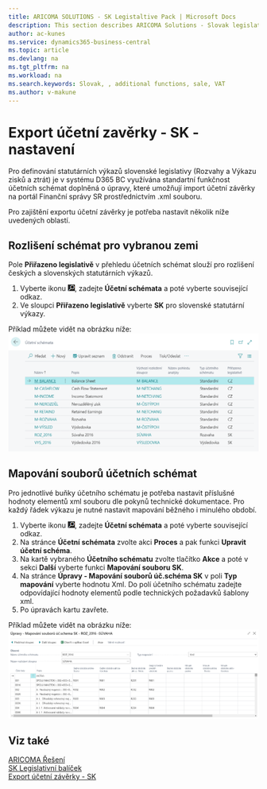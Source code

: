 ```yaml
---
title: ARICOMA SOLUTIONS - SK Legistaltive Pack | Microsoft Docs
description: This section describes ARICOMA Solutions - Slovak legislation - 
author: ac-kunes
ms.service: dynamics365-business-central
ms.topic: article
ms.devlang: na
ms.tgt_pltfrm: na
ms.workload: na
ms.search.keywords: Slovak, , additional functions, sale, VAT
ms.author: v-makune
---
```


# Export účetní zavěrky - SK - nastavení

Pro definování statutárních výkazů slovenské legislativy (Rozvahy a Výkazu zisků a ztrát) je v systému D365 BC využívána standartní funkčnost účetních schémat doplněná o úpravy, které umožňují import účetní závěrky na portál Finanční správy SR prostřednictvím .xml souboru.

Pro zajištění exportu účetní závěrky je potřeba nastavit několik níže uvedených oblastí.

## Rozlišení schémat pro vybranou zemi

Pole **Přiřazeno legislativě** v přehledu účetních schémat slouží pro rozlišení českých a slovenských statutárních výkazů.

1. Vyberte ikonu ![Žárovky, která otevře funkci Řekněte mi](media/ui-search/search_small.png "Řekněte mi, co chcete dělat"), zadejte **Účetní schémata** a poté vyberte související odkaz.
2. Ve sloupci **Přiřazeno legislativě** vyberte **SK** pro slovenské statutární výkazy.

Příklad můžete vidět na obrázku níže:
![Import nespolehlivých plátců DPH z xml formátu](media/account_schedules.png)

## Mapování souborů účetních schémat

 Pro jednotlivé buňky účetního schématu je potřeba nastavit příslušné hodnoty elementů xml souboru dle pokynů technické dokumentace. Pro každý řádek výkazu je nutné nastavit mapování běžného i minulého období.

1. Vyberte ikonu ![Žárovky, která otevře funkci Řekněte mi](media/ui-search/search_small.png "Řekněte mi, co chcete dělat"), zadejte **Účetní schémata** a poté vyberte související odkaz.
2. Na stránce **Účetní schémata** zvolte akci **Proces** a pak funkci **Upravit účetní schéma**.
3. Na kartě vybraného **Účetního schématu** zvolte tlačítko **Akce** a poté v sekci **Další** vyberte funkci **Mapování souboru SK**.
4. Na stránce **Úpravy - Mapování souborů úč.schéma SK** v poli **Typ mapování** vyberte hodnotu Xml. Do polí účetního schématu zadejte odpovídající hodnoty elementů podle technických požadavků šablony xml.
5. Po úpravách kartu zavřete.

Příklad můžete vidět na obrázku níže:
![Import nespolehlivých plátců DPH z xml formátu](media/XML_mapping.png)

## Viz také

[ARICOMA Řešení](../index.md)  
[SK Legislativní balíček](ac-sk-legislative-pack.md)  
[Export účetní závěrky - SK](ac-sk-balance-sheet-income-statement.md)
